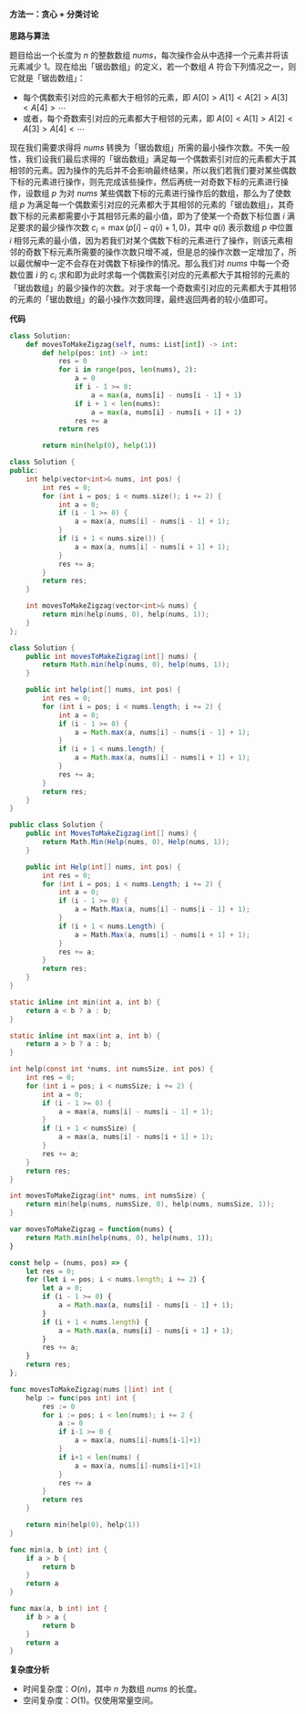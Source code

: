 #### 方法一：贪心 + 分类讨论

**思路与算法**

题目给出一个长度为 $n$ 的整数数组 $\textit{nums}$，每次操作会从中选择一个元素并将该元素减少 $1$。现在给出「锯齿数组」的定义，若一个数组 $A$ 符合下列情况之一，则它就是「锯齿数组」：

- 每个偶数索引对应的元素都大于相邻的元素，即 $A[0] > A[1] < A[2] > A[3] < A[4] > \cdots$
- 或者，每个奇数索引对应的元素都大于相邻的元素，即 $A[0] < A[1] > A[2] < A[3] > A[4] < \cdots$

现在我们需要求得将 $\textit{nums}$ 转换为「锯齿数组」所需的最小操作次数。不失一般性，我们设我们最后求得的「锯齿数组」满足每一个偶数索引对应的元素都大于其相邻的元素。因为操作的先后并不会影响最终结果，所以我们若我们要对某些偶数下标的元素进行操作，则先完成该些操作，然后再统一对奇数下标的元素进行操作，设数组 $p$ 为对 $\textit{nums}$ 某些偶数下标的元素进行操作后的数组，那么为了使数组 $p$ 为满足每一个偶数索引对应的元素都大于其相邻的元素的「锯齿数组」，其奇数下标的元素都需要小于其相邻元素的最小值，即为了使某一个奇数下标位置 $i$ 满足要求的最少操作次数 $c_i = \max(p[i] - q(i) + 1, 0)$，其中 $q(i)$ 表示数组 $p$ 中位置 $i$ 相邻元素的最小值，因为若我们对某个偶数下标的元素进行了操作，则该元素相邻的奇数下标元素所需要的操作次数只增不减，但是总的操作次数一定增加了，所以最优解中一定不会存在对偶数下标操作的情况。那么我们对 $\textit{nums}$ 中每一个奇数位置 $i$ 的 $c_i$ 求和即为此时求每一个偶数索引对应的元素都大于其相邻的元素的「锯齿数组」的最少操作的次数。对于求每一个奇数索引对应的元素都大于其相邻的元素的「锯齿数组」的最小操作次数同理，最终返回两者的较小值即可。

**代码**

```Python [sol1-Python3]
class Solution:
    def movesToMakeZigzag(self, nums: List[int]) -> int:
        def help(pos: int) -> int:
            res = 0
            for i in range(pos, len(nums), 2):
                a = 0
                if i - 1 >= 0:
                    a = max(a, nums[i] - nums[i - 1] + 1)
                if i + 1 < len(nums):
                    a = max(a, nums[i] - nums[i + 1] + 1)
                res += a
            return res

        return min(help(0), help(1))
```

```C++ [sol1-C++]
class Solution {
public:
    int help(vector<int>& nums, int pos) {
        int res = 0;
        for (int i = pos; i < nums.size(); i += 2) {
            int a = 0;
            if (i - 1 >= 0) {
                a = max(a, nums[i] - nums[i - 1] + 1);
            }
            if (i + 1 < nums.size()) {
                a = max(a, nums[i] - nums[i + 1] + 1);
            }
            res += a;
        }
        return res;
    }

    int movesToMakeZigzag(vector<int>& nums) {
        return min(help(nums, 0), help(nums, 1));
    }
};
```

```Java [sol1-Java]
class Solution {
    public int movesToMakeZigzag(int[] nums) {
        return Math.min(help(nums, 0), help(nums, 1));
    }

    public int help(int[] nums, int pos) {
        int res = 0;
        for (int i = pos; i < nums.length; i += 2) {
            int a = 0;
            if (i - 1 >= 0) {
                a = Math.max(a, nums[i] - nums[i - 1] + 1);
            }
            if (i + 1 < nums.length) {
                a = Math.max(a, nums[i] - nums[i + 1] + 1);
            }
            res += a;
        }
        return res;
    }
}
```

```C# [sol1-C#]
public class Solution {
    public int MovesToMakeZigzag(int[] nums) {
        return Math.Min(Help(nums, 0), Help(nums, 1));
    }

    public int Help(int[] nums, int pos) {
        int res = 0;
        for (int i = pos; i < nums.Length; i += 2) {
            int a = 0;
            if (i - 1 >= 0) {
                a = Math.Max(a, nums[i] - nums[i - 1] + 1);
            }
            if (i + 1 < nums.Length) {
                a = Math.Max(a, nums[i] - nums[i + 1] + 1);
            }
            res += a;
        }
        return res;
    }
}
```

```C [sol1-C]
static inline int min(int a, int b) {
    return a < b ? a : b;
}

static inline int max(int a, int b) {
    return a > b ? a : b;
}

int help(const int *nums, int numsSize, int pos) {
    int res = 0;
    for (int i = pos; i < numsSize; i += 2) {
        int a = 0;
        if (i - 1 >= 0) {
            a = max(a, nums[i] - nums[i - 1] + 1);
        }
        if (i + 1 < numsSize) {
            a = max(a, nums[i] - nums[i + 1] + 1);
        }
        res += a;
    }
    return res;
}

int movesToMakeZigzag(int* nums, int numsSize) {
    return min(help(nums, numsSize, 0), help(nums, numsSize, 1));
}
```

```JavaScript [sol1-JavaScript]
var movesToMakeZigzag = function(nums) {
    return Math.min(help(nums, 0), help(nums, 1));
}

const help = (nums, pos) => {
    let res = 0;
    for (let i = pos; i < nums.length; i += 2) {
        let a = 0;
        if (i - 1 >= 0) {
            a = Math.max(a, nums[i] - nums[i - 1] + 1);
        }
        if (i + 1 < nums.length) {
            a = Math.max(a, nums[i] - nums[i + 1] + 1);
        }
        res += a;
    }
    return res;
};
```

```go [sol1-Golang]
func movesToMakeZigzag(nums []int) int {
    help := func(pos int) int {
        res := 0
        for i := pos; i < len(nums); i += 2 {
            a := 0
            if i-1 >= 0 {
                a = max(a, nums[i]-nums[i-1]+1)
            }
            if i+1 < len(nums) {
                a = max(a, nums[i]-nums[i+1]+1)
            }
            res += a
        }
        return res
    }

    return min(help(0), help(1))
}

func min(a, b int) int {
    if a > b {
        return b
    }
    return a
}

func max(a, b int) int {
    if b > a {
        return b
    }
    return a
}
```

**复杂度分析**

- 时间复杂度：$O(n)$，其中 $n$ 为数组 $\textit{nums}$ 的长度。
- 空间复杂度：$O(1)$。仅使用常量空间。
